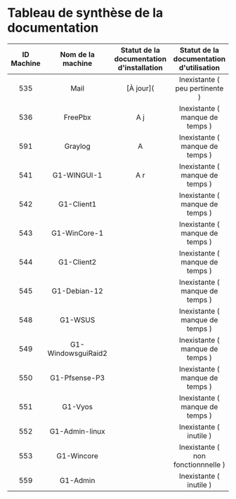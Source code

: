 # Tableau de synthèse de la documentation

| ID Machine  | Nom de la machine | Statut de la documentation d'installation | Statut de la documentation d'utilisation |
|:-----------------:|:-----------------:|:-----------------------------------------:|:----------------------------------------:|
| 535 | Mail      |  [À jour](                               |   Inexistante ( peu pertinente  )       |
| 536 | FreePbx       |  A j                                |   Inexistante ( manque de temps  )       |
| 591 | Graylog     |  A                                |   Inexistante ( manque de temps  )       |
| 541 | G1-WINGUI-1      |  A r                                   |   Inexistante ( manque de temps  )       |
| 542 | G1-Client1      |                                    |   Inexistante ( manque de temps  )       |
| 543 | G1-WinCore-1  |                                   |   Inexistante ( manque de temps  )       |
| 544 | G1-Client2       |                                    |   Inexistante ( manque de temps  )       |
| 545 | G1-Debian-12   |                                    |   Inexistante ( manque de temps  )       |
| 548 | G1-WSUS          |                                   |   Inexistante ( manque de temps  )       |
| 549 | G1-WindowsguiRaid2       |                                     |   Inexistante ( manque de temps  )       |
| 550 | G1-Pfsense-P3 |                                 |   Inexistante ( manque de temps  )       |
| 551 | G1-Vyos |                                     |   Inexistante ( manque de temps  )       |
| 552 | G1-Admin-linux          |             |   Inexistante ( inutile  )               |
| 553 | G1-Wincore         |        |   Inexistante  ( non fonctionnnelle )    |
| 559 | G1-Admin    |                                 |   Inexistante ( inutile  )               |
